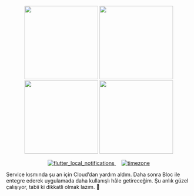 <p align="center">
  <img src="https://github.com/user-attachments/assets/e9ae4fae-6c24-488b-aed7-797d8a621549" width="200" />
  <img src="https://github.com/user-attachments/assets/5983b4e6-933d-4d0e-b560-d0419889eaa2" width="200" />
  <img src="https://github.com/user-attachments/assets/91ef2532-a7f9-4db4-be1e-ca6ae7bcaf76" width="200" />
  <img src="https://github.com/user-attachments/assets/7715e0cd-80f6-404e-a216-c012767fde70" width="200" />
</p>

<p align="center">
  <a href="https://pub.dev/packages/flutter_local_notifications">
    <img src="https://img.shields.io/badge/flutter_local_notifications-%5E19.5.0-blue" alt="flutter_local_notifications">
  </a>
  &nbsp;&nbsp;&nbsp;
  <a href="https://pub.dev/packages/timezone">
    <img src="https://img.shields.io/badge/timezone-%5E0.10.0-blue" alt="timezone">
  </a>
</p>



Service kısmında şu an için Cloud’dan yardım aldım. Daha sonra Bloc ile entegre ederek uygulamada daha kullanışlı hâle getireceğim. Şu anlık güzel çalışıyor, tabii ki dikkatli olmak lazım. 🙂
